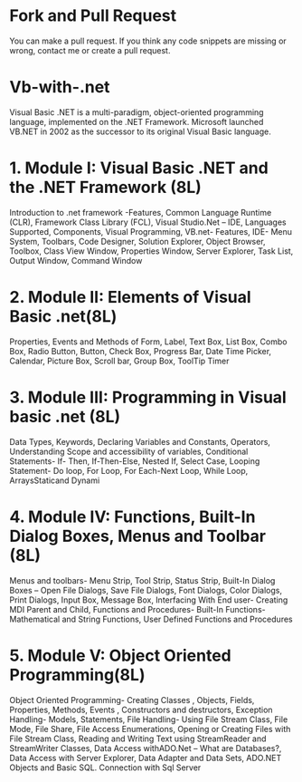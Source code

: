 # Fork and Pull Request
You can make a pull request. If you think any code snippets are missing or wrong, contact me or create a pull request. 
# Vb-with-.net
Visual Basic .NET is a multi-paradigm, object-oriented programming language, implemented on the .NET Framework. Microsoft launched VB.NET in 2002 as the successor to its original Visual Basic language.
# 1. Module I: Visual Basic .NET and the .NET Framework (8L)
Introduction to .net framework -Features, Common Language Runtime (CLR), Framework
Class Library (FCL), Visual Studio.Net – IDE, Languages Supported, Components, Visual
Programming, VB.net- Features, IDE- Menu System, Toolbars, Code Designer, Solution Explorer,
Object Browser, Toolbox, Class View Window, Properties Window, Server Explorer, Task List,
Output Window, Command Window
# 2. Module II: Elements of Visual Basic .net(8L)
Properties, Events and Methods of Form, Label, Text Box, List Box, Combo Box, Radio
Button, Button, Check Box, Progress Bar, Date Time Picker, Calendar, Picture Box, Scroll bar,
Group Box, ToolTip Timer
# 3. Module III: Programming in Visual basic .net (8L)
Data Types, Keywords, Declaring Variables and Constants, Operators, Understanding Scope
and accessibility of variables, Conditional Statements- If- Then, If-Then-Else, Nested If, Select
Case, Looping Statement- Do loop, For Loop, For Each-Next Loop, While Loop, ArraysStaticand Dynami
# 4. Module IV: Functions, Built-In Dialog Boxes, Menus and Toolbar (8L)
Menus and toolbars- Menu Strip, Tool Strip, Status Strip, Built-In Dialog Boxes – Open File
Dialogs, Save File Dialogs, Font Dialogs, Color Dialogs, Print Dialogs, Input Box, Message Box,
Interfacing With End user- Creating MDI Parent and Child, Functions and Procedures- Built-In
Functions- Mathematical and String Functions, User Defined Functions and Procedures
# 5. Module V: Object Oriented Programming(8L)
Object Oriented Programming- Creating Classes , Objects, Fields, Properties, Methods, Events , Constructors and
destructors, Exception Handling- Models, Statements, File Handling- Using File Stream Class, File Mode, File Share, File
Access Enumerations, Opening or Creating Files with File Stream Class, Reading and Writing Text using StreamReader
and StreamWriter Classes, Data Access withADO.Net – What are Databases?, Data Access with Server Explorer, Data
Adapter and Data Sets, ADO.NET Objects and Basic SQL. Connection with Sql Server
